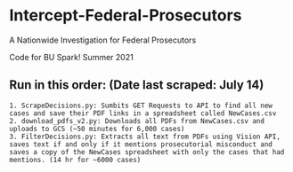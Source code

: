# Intercept-Federal-Prosecutors
A Nationwide Investigation for Federal Prosecutors

Code for BU Spark! Summer 2021

## Run in this order: (Date last scraped: July 14)
    1. ScrapeDecisions.py: Sumbits GET Requests to API to find all new cases and save their PDF links in a spreadsheet called NewCases.csv 
    2. download_pdfs_v2.py: Downloads all PDFs from NewCases.csv and uploads to GCS (~50 minutes for 6,000 cases)
    3. FilterDecisions.py: Extracts all text from PDFs using Vision API, saves text if and only if it mentions prosecutorial misconduct and saves a copy of the NewCases spreadsheet with only the cases that had mentions. (14 hr for ~6000 cases)
